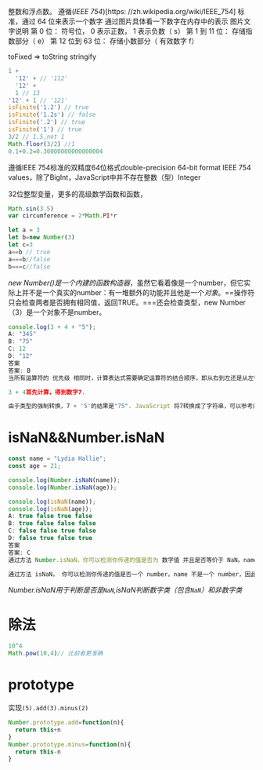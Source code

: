整数和浮点数。 遵循(*IEEE 754*)[https: //zh.wikipedia.org/wiki/IEEE_754] 标准，通过 64 位来表示一个数字
通过图片具体看一下数字在内存中的表示 图片文字说明 第 0 位： 符号位， 0 表示正数， 1 表示负数（ s） 第 1 到 11 位： 存储指数部分（ e） 第 12 位到 63 位： 存储小数部分（ 有效数字 f）

toFixed => toString stringify

```js
1 +
  '12' + // '112'
  '12' +
  1 // 13
'12' + 1 // '121'
isFinite('1.2') // true
isFinite('1.2s') // false
isFinite('.2') // true
isFinite('1') // true
3/2 // 1.5,not 1
Math.floor(3/2) //1
0.1+0.2=0.30000000000000004
```
遵循IEEE 754标准的双精度64位格式double-precision 64-bit format IEEE 754 values，除了BigInt，JavaScript中并不存在整数（型）Integer

32位整型变量，更多的高级数学函数和函数，
```js
Math.sin(3.5)
var circumference = 2*Math.PI*r
```

```js
let a = 3
let b=new Number(3)
let c=3
a==b // true
a===b//false
b===c//false
```
*new Number()是一个内建的函数构造器*，虽然它看着像是一个number，但它实际上并不是一个真实的number：有一堆额外的功能并且他是一个*对象*。==操作符只会检查两者是否拥有相同值，返回TRUE。===还会检查类型，new Number（3）是一个对象不是number。

```js
console.log(3 + 4 + "5");
A: "345"
B: "75"
C: 12
D: "12"
答案
答案: B
当所有运算符的 优先级 相同时，计算表达式需要确定运算符的结合顺序，即从右到左还是从左往右。在这个例子中，我们只有一类运算符+，对于加法来说，结合顺序就是从左到右。

3 + 4首先计算，得到数字7.

由于类型的强制转换，7 + '5'的结果是"75". JavaScript 将7转换成了字符串，可以参考问题 15.我们可以用+号把两个字符串连接起来。 "7" + "5" 就得到了"75".
```
# isNaN&&Number.isNaN
```js
const name = "Lydia Hallie";
const age = 21;

console.log(Number.isNaN(name));
console.log(Number.isNaN(age));

console.log(isNaN(name));
console.log(isNaN(age));
A: true false true false
B: true false false false
C: false false true false
D: false true false true
答案
答案: C
通过方法 Number.isNaN，你可以检测你传递的值是否为 数字值 并且是否等价于 NaN。name 不是一个数字值，因此 Number.isNaN(name) 返回 false。age 是一个数字值，但它不等价于 NaN，因此 Number.isNaN(age) 返回 false.

通过方法 isNaN， 你可以检测你传递的值是否一个 number。name 不是一个 number，因此 isNaN(name) 返回 true. age 是一个 number 因此 isNaN(age) 返回 false.
```
*Number.isNaN用于判断是否是`NaN`,isNaN判断数字类（包含`NaN`）和非数字类*
# 除法
```js
10^4
Math.pow(10,4)// 比前者更准确
```
# prototype
实现`(5).add(3).minus(2)`
```js
Number.prototype.add=function(n){
  return this+n
}
Number.prototype.minus=function(n){
  return this-n
}
```
